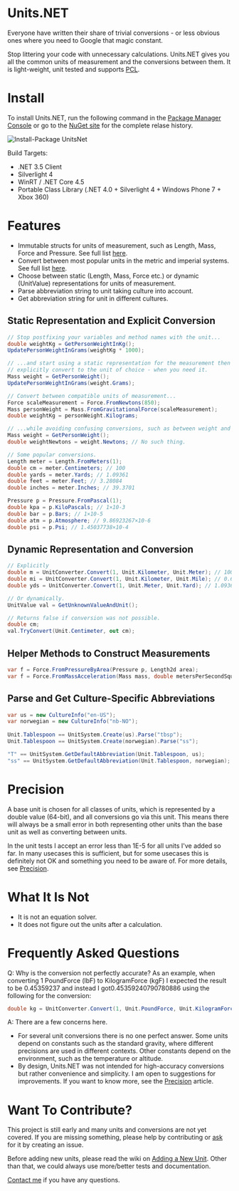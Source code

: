 Units.NET
========

Everyone have written their share of trivial conversions - or less obvious ones where you need to Google that magic constant. 

Stop littering your code with unnecessary calculations. Units.NET gives you all the common units of measurement and the conversions between them. It is light-weight, unit tested and supports [PCL](http://msdn.microsoft.com/en-us/library/gg597391.aspx "MSDN PCL").


Install
=======
To install Units.NET, run the following command in the [Package Manager Console](http://docs.nuget.org/docs/start-here/using-the-package-manager-console) or go to the [NuGet site](https://www.nuget.org/packages/UnitsNet/ "NuGet site") for the complete relase history.

![Install-Package UnitsNet](https://raw.github.com/InitialForce/UnitsNet/master/Docs/Images/install_package_unitsnet.png "Install-Package UnitsNet")

Build Targets:
* .NET 3.5 Client
* Silverlight 4
* WinRT / .NET Core 4.5
* Portable Class Library (.NET 4.0 + Silverlight 4 + Windows Phone 7 + Xbox 360)

Features
========

* Immutable structs for units of measurement, such as Length, Mass, Force and Pressure. See full list [here](https://github.com/InitialForce/UnitsNet/blob/master/Src/UnitsNet/ "Data structures").
* Convert between most popular units in the metric and imperial systems. See full list [here](https://github.com/InitialForce/UnitsNet/blob/master/Src/UnitsNet/Unit.cs "Unit.cs").
* Choose between static (Length, Mass, Force etc.) or dynamic (UnitValue) representations for units of measurement.
* Parse abbreviation string to unit taking culture into account.
* Get abbreviation string for unit in different cultures.

Static Representation and Explicit Conversion
-----------------------------------------------
```C#
// Stop postfixing your variables and method names with the unit...
double weightKg = GetPersonWeightInKg();
UpdatePersonWeightInGrams(weightKg * 1000);

// ...and start using a static representation for the measurement then 
// explicitly convert to the unit of choice - when you need it.
Mass weight = GetPersonWeight();
UpdatePersonWeightInGrams(weight.Grams);

// Convert between compatible units of measurement...
Force scaleMeasurement = Force.FromNewtons(850);
Mass personWeight = Mass.FromGravitationalForce(scaleMeasurement);
double weightKg = personWeight.Kilograms;

// ...while avoiding confusing conversions, such as between weight and mass.
Mass weight = GetPersonWeight();
double weightNewtons = weight.Newtons; // No such thing.

// Some popular conversions.
Length meter = Length.FromMeters(1);
double cm = meter.Centimeters; // 100
double yards = meter.Yards; // 1.09361
double feet = meter.Feet; // 3.28084
double inches = meter.Inches; // 39.3701

Pressure p = Pressure.FromPascal(1);
double kpa = p.KiloPascals; // 1×10-3
double bar = p.Bars; // 1×10-5
double atm = p.Atmosphere; // 9.86923267×10-6
double psi = p.Psi; // 1.45037738×10-4
```

Dynamic Representation and Conversion
------------------
```C#
// Explicitly
double m = UnitConverter.Convert(1, Unit.Kilometer, Unit.Meter); // 1000
double mi = UnitConverter.Convert(1, Unit.Kilometer, Unit.Mile); // 0.621371
double yds = UnitConverter.Convert(1, Unit.Meter, Unit.Yard); // 1.09361

// Or dynamically.
UnitValue val = GetUnknownValueAndUnit();

// Returns false if conversion was not possible.
double cm;
val.TryConvert(Unit.Centimeter, out cm);
```

Helper Methods to Construct Measurements
----------------------------------------
```C#
var f = Force.FromPressureByArea(Pressure p, Length2d area);
var f = Force.FromMassAcceleration(Mass mass, double metersPerSecondSquared);
```

Parse and Get Culture-Specific Abbreviations
-------------------------------------------------
```C#
var us = new CultureInfo("en-US");
var norwegian = new CultureInfo("nb-NO");
  
Unit.Tablespoon == UnitSystem.Create(us).Parse("tbsp");
Unit.Tablespoon == UnitSystem.Create(norwegian).Parse("ss");

"T" == UnitSystem.GetDefaultAbbreviation(Unit.Tablespoon, us);
"ss" == UnitSystem.GetDefaultAbbreviation(Unit.Tablespoon, norwegian);
```

Precision
=========
A base unit is chosen for all classes of units, which is represented by a double value (64-bit), and all conversions go via this unit.
This means there will always be a small error in both representing other units than the base unit as well as converting between units.

In the unit tests I accept an error less than 1E-5 for all units I've added so far. In many usecases this is sufficient, but for some usecases this is definitely not OK and something you need to be aware of.
For more details, see [Precision](https://github.com/InitialForce/UnitsNet/wiki/Precision).


What It Is Not
==============

* It is not an equation solver. 
* It does not figure out the units after a calculation.

Frequently Asked Questions
==========================
Q: Why is the conversion not perfectly accurate? 
As an example, when converting 1 PoundForce (lbF) to KilogramForce (kgF) I expected the result to be 0.45359237 and instead I got​0.45359240790780886 using the following for the conversion:

```C# 
double kg = UnitConverter.Convert(1, Unit.PoundForce, Unit.KilogramForce);
```

A: There are a few concerns here.
* For several unit conversions there is no one perfect answer. Some units depend on constants such as the standard gravity, where different precisions are used in different contexts. Other constants depend on the environment, such as the temperature or altitude.
* By design, Units.NET was not intended for high-accuracy conversions but rather convenience and simplicity. I am open to suggestions for improvements. If you want to know more, see the [Precision](https://github.com/InitialForce/UnitsNet/wiki/Precision) article.


Want To Contribute?
===================
This project is still early and many units and conversions are not yet covered. If you are missing something, please help by contributing or [ask](https://github.com/InitialForce/UnitsNet/issues) for it by creating an issue.

Before adding new units, please read the wiki on [Adding a New Unit](https://github.com/InitialForce/UnitsNet/wiki/Adding-a-New-Unit). Other than that, we could always use more/better tests and documentation.

[Contact me](https://github.com/anjdreas) if you have any questions.
